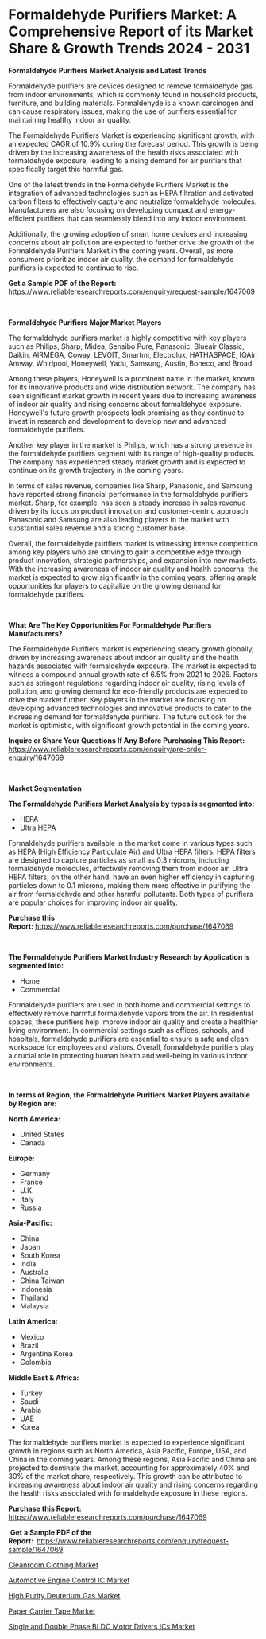 <p><h1>Formaldehyde Purifiers Market: A Comprehensive Report of its Market Share & Growth Trends 2024 - 2031</h1></p><p><strong>Formaldehyde Purifiers Market Analysis and Latest Trends</strong></p>
<p><p>Formaldehyde purifiers are devices designed to remove formaldehyde gas from indoor environments, which is commonly found in household products, furniture, and building materials. Formaldehyde is a known carcinogen and can cause respiratory issues, making the use of purifiers essential for maintaining healthy indoor air quality.</p><p>The Formaldehyde Purifiers Market is experiencing significant growth, with an expected CAGR of 10.9% during the forecast period. This growth is being driven by the increasing awareness of the health risks associated with formaldehyde exposure, leading to a rising demand for air purifiers that specifically target this harmful gas.</p><p>One of the latest trends in the Formaldehyde Purifiers Market is the integration of advanced technologies such as HEPA filtration and activated carbon filters to effectively capture and neutralize formaldehyde molecules. Manufacturers are also focusing on developing compact and energy-efficient purifiers that can seamlessly blend into any indoor environment.</p><p>Additionally, the growing adoption of smart home devices and increasing concerns about air pollution are expected to further drive the growth of the Formaldehyde Purifiers Market in the coming years. Overall, as more consumers prioritize indoor air quality, the demand for formaldehyde purifiers is expected to continue to rise.</p></p>
<p><strong>Get a Sample PDF of the Report:&nbsp;</strong> <a href="https://www.reliableresearchreports.com/enquiry/request-sample/1647069">https://www.reliableresearchreports.com/enquiry/request-sample/1647069</a></p>
<p>&nbsp;</p>
<p><strong>Formaldehyde Purifiers Major Market Players</strong></p>
<p><p>The formaldehyde purifiers market is highly competitive with key players such as Philips, Sharp, Midea, Sensibo Pure, Panasonic, Blueair Classic, Daikin, AIRMEGA, Coway, LEVOIT, Smartmi, Electrolux, HATHASPACE, IQAir, Amway, Whirlpool, Honeywell, Yadu, Samsung, Austin, Boneco, and Broad. </p><p>Among these players, Honeywell is a prominent name in the market, known for its innovative products and wide distribution network. The company has seen significant market growth in recent years due to increasing awareness of indoor air quality and rising concerns about formaldehyde exposure. Honeywell's future growth prospects look promising as they continue to invest in research and development to develop new and advanced formaldehyde purifiers.</p><p>Another key player in the market is Philips, which has a strong presence in the formaldehyde purifiers segment with its range of high-quality products. The company has experienced steady market growth and is expected to continue on its growth trajectory in the coming years. </p><p>In terms of sales revenue, companies like Sharp, Panasonic, and Samsung have reported strong financial performance in the formaldehyde purifiers market. Sharp, for example, has seen a steady increase in sales revenue driven by its focus on product innovation and customer-centric approach. Panasonic and Samsung are also leading players in the market with substantial sales revenue and a strong customer base. </p><p>Overall, the formaldehyde purifiers market is witnessing intense competition among key players who are striving to gain a competitive edge through product innovation, strategic partnerships, and expansion into new markets. With the increasing awareness of indoor air quality and health concerns, the market is expected to grow significantly in the coming years, offering ample opportunities for players to capitalize on the growing demand for formaldehyde purifiers.</p></p>
<p>&nbsp;</p>
<p><strong>What Are The Key Opportunities For Formaldehyde Purifiers Manufacturers?</strong></p>
<p><p>The Formaldehyde Purifiers market is experiencing steady growth globally, driven by increasing awareness about indoor air quality and the health hazards associated with formaldehyde exposure. The market is expected to witness a compound annual growth rate of 6.5% from 2021 to 2026. Factors such as stringent regulations regarding indoor air quality, rising levels of pollution, and growing demand for eco-friendly products are expected to drive the market further. Key players in the market are focusing on developing advanced technologies and innovative products to cater to the increasing demand for formaldehyde purifiers. The future outlook for the market is optimistic, with significant growth potential in the coming years.</p></p>
<p><strong>Inquire or Share Your Questions If Any Before Purchasing This Report:</strong> <a href="https://www.reliableresearchreports.com/enquiry/pre-order-enquiry/1647069">https://www.reliableresearchreports.com/enquiry/pre-order-enquiry/1647069</a></p>
<p>&nbsp;</p>
<p><strong>Market Segmentation</strong></p>
<p><strong>The Formaldehyde Purifiers Market Analysis by types is segmented into:</strong></p>
<p><ul><li>HEPA</li><li>Ultra HEPA</li></ul></p>
<p><p>Formaldehyde purifiers available in the market come in various types such as HEPA (High Efficiency Particulate Air) and Ultra HEPA filters. HEPA filters are designed to capture particles as small as 0.3 microns, including formaldehyde molecules, effectively removing them from indoor air. Ultra HEPA filters, on the other hand, have an even higher efficiency in capturing particles down to 0.1 microns, making them more effective in purifying the air from formaldehyde and other harmful pollutants. Both types of purifiers are popular choices for improving indoor air quality.</p></p>
<p><strong>Purchase this Report:&nbsp;</strong><a href="https://www.reliableresearchreports.com/purchase/1647069">https://www.reliableresearchreports.com/purchase/1647069</a></p>
<p>&nbsp;</p>
<p><strong>The Formaldehyde Purifiers Market Industry Research by Application is segmented into:</strong></p>
<p><ul><li>Home</li><li>Commercial</li></ul></p>
<p><p>Formaldehyde purifiers are used in both home and commercial settings to effectively remove harmful formaldehyde vapors from the air. In residential spaces, these purifiers help improve indoor air quality and create a healthier living environment. In commercial settings such as offices, schools, and hospitals, formaldehyde purifiers are essential to ensure a safe and clean workspace for employees and visitors. Overall, formaldehyde purifiers play a crucial role in protecting human health and well-being in various indoor environments.</p></p>
<p>&nbsp;</p>
<p><strong>In terms of Region, the Formaldehyde Purifiers Market Players available by Region are:</strong></p>
<p>
    <p> <strong> North America: </strong>
        <ul>
            <li>United States</li>
            <li>Canada</li>
        </ul>
        </p> 
    <p> <strong> Europe: </strong>
        <ul>
            <li>Germany</li>
            <li>France</li>
            <li>U.K.</li>
            <li>Italy</li>
            <li>Russia</li>
        </ul>
        </p> 
    <p> <strong> Asia-Pacific: </strong>
        <ul>
            <li>China</li>
            <li>Japan</li>
            <li>South Korea</li>
            <li>India</li>
            <li>Australia</li>
            <li>China Taiwan</li>
            <li>Indonesia</li>
            <li>Thailand</li>
            <li>Malaysia</li>
        </ul>
        </p> 
    <p> <strong> Latin America: </strong>
        <ul>
            <li>Mexico</li>
            <li>Brazil</li>
            <li>Argentina Korea</li>
            <li>Colombia</li>
        </ul>
        </p> 
    <p> <strong> Middle East & Africa: </strong>
        <ul>
            <li>Turkey</li>
            <li>Saudi</li>
            <li>Arabia</li>
            <li>UAE</li>
            <li>Korea</li>
        </ul>
    </p>
    </p>
<p><p>The formaldehyde purifiers market is expected to experience significant growth in regions such as North America, Asia Pacific, Europe, USA, and China in the coming years. Among these regions, Asia Pacific and China are projected to dominate the market, accounting for approximately 40% and 30% of the market share, respectively. This growth can be attributed to increasing awareness about indoor air quality and rising concerns regarding the health risks associated with formaldehyde exposure in these regions.</p></p>
<p><strong>Purchase this Report: </strong><a href="https://www.reliableresearchreports.com/purchase/1647069">https://www.reliableresearchreports.com/purchase/1647069</a></p>
<p>&nbsp;<strong>Get a Sample PDF of the Report:&nbsp;&nbsp;</strong><a href="https://www.reliableresearchreports.com/enquiry/request-sample/1647069">https://www.reliableresearchreports.com/enquiry/request-sample/1647069</a></p>
<p><strong></strong></p>
<p><p><a href="https://view.publitas.com/reportprime-1/cleanroom-clothing-market-size-and-examines-its-market-scope-with-a-primary-focus-on-growth-opportunities-and-forecasted-trends-spanning-from-2024-to-2031/">Cleanroom Clothing Market</a></p><p><a href="https://metal-farmhouse-e95.notion.site/Automotive-Engine-Control-IC-Market-Size-and-Examines-its-Market-Scope-with-a-Primary-Focus-on-Gro-5c2ee61dd809488d80a6f836edd2b5e3">Automotive Engine Control IC Market</a></p><p><a href="https://github.com/myacatherineblakecaczo9vcsw/Market-Research-Report-List-1/blob/main/high-purity-deuterium-gas-market.md">High Purity Deuterium Gas Market</a></p><p><a href="https://view.publitas.com/reportprime-1/paper-carrier-tape-market-research-report-unlocks-analysis-on-the-market-financial-status-market-size-and-market-revenue-upto-2031/">Paper Carrier Tape Market</a></p><p><a href="https://crocus-run-b5a.notion.site/Single-and-Double-Phase-BLDC-Motor-Drivers-ICs-Market-Size-Growing-and-Forecasted-for-period-from-20-56bbc40e2e8a47a4ae5ac721f53537c5">Single and Double Phase BLDC Motor Drivers ICs Market</a></p></p>